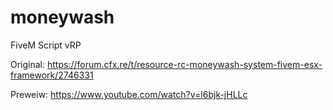 # moneywash
FiveM Script vRP

Original: https://forum.cfx.re/t/resource-rc-moneywash-system-fivem-esx-framework/2746331

Preweiw: https://www.youtube.com/watch?v=l6bjk-jHLLc
